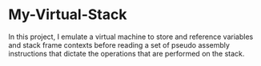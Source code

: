 # My-Virtual-Stack
In this project, I emulate a virtual machine to store and reference variables and stack frame contexts before reading a set of pseudo assembly instructions that dictate the operations that are performed on the stack.
